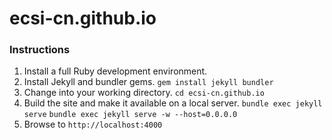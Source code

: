 # ecsi-cn.github.io

### Instructions
1. Install a full Ruby development environment.
2. Install Jekyll and bundler gems.
    ```gem install jekyll bundler```
3. Change into your working directory.
    ```cd ecsi-cn.github.io```
4. Build the site and make it available on a local server.
    ```bundle exec jekyll serve```
    ```bundle exec jekyll serve -w --host=0.0.0.0```
5. Browse to ```http://localhost:4000```